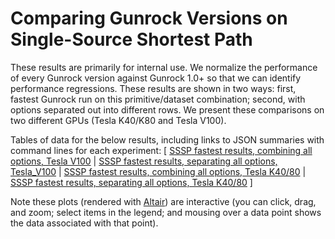 # Comparing Gunrock Versions on Single-Source Shortest Path

These results are primarily for internal use. We normalize the performance of every Gunrock version against Gunrock 1.0+ so that we can identify performance regressions. These results are shown in two ways: first, fastest Gunrock run on this primitive/dataset combination; second, with options separated out into different rows. We present these comparisons on two different GPUs (Tesla K40/K80 and Tesla V100).

Tables of data for the below results, including links to JSON summaries with command lines for each experiment: [
  [SSSP fastest results, combining all options, Tesla V100](analysis/gunrock_version_compare_sssp_Tesla_V100_all_table.md) |
  [SSSP fastest results, separating all options, Tesla_V100](analysis/gunrock_version_compare_sssp_Tesla_V100_undirected_markpred_table.md) |
  [SSSP fastest results, combining all options, Tesla K40/80](analysis/gunrock_version_compare_sssp_Tesla_K40_80_all_table.md) |
  [SSSP fastest results, separating all options, Tesla K40/80](analysis/gunrock_version_compare_sssp_Tesla_K40_80_undirected_markpred_table.md)
]

Note these plots (rendered with [Altair](https://altair-viz.github.io/)) are interactive (you can click, drag, and zoom; select items in the legend; and mousing over a data point shows the data associated with that point).

<script type="text/javascript">
  var spec_gunrock_version_compare_sssp_Tesla_V100_all = "https://raw.githubusercontent.com/gunrock/io/master/plots/gunrock_version_compare_sssp_Tesla_V100_all.json";
  vegaEmbed('#vis_gunrock_version_compare_sssp_Tesla_V100_all', spec_gunrock_version_compare_sssp_Tesla_V100_all).then(function(result) {
    // Access the Vega view instance (https://vega.github.io/vega/docs/api/view/) as result.view
  }).catch(console.error);

  var spec_gunrock_version_compare_sssp_Tesla_V100_undirected_markpred = "https://raw.githubusercontent.com/gunrock/io/master/plots/gunrock_version_compare_sssp_Tesla_V100_undirected_markpred.json";
  vegaEmbed('#vis_gunrock_version_compare_sssp_Tesla_V100_undirected_markpred', spec_gunrock_version_compare_sssp_Tesla_V100_undirected_markpred).then(function(result) {
    // Access the Vega view instance (https://vega.github.io/vega/docs/api/view/) as result.view
  }).catch(console.error);

  var spec_gunrock_version_compare_sssp_Tesla_K40_80_all = "https://raw.githubusercontent.com/gunrock/io/master/plots/gunrock_version_compare_sssp_Tesla_K40_80_all.json";
  vegaEmbed('#vis_gunrock_version_compare_sssp_Tesla_K40_80_all', spec_gunrock_version_compare_sssp_Tesla_K40_80_all).then(function(result) {
    // Access the Vega view instance (https://vega.github.io/vega/docs/api/view/) as result.view
  }).catch(console.error);

  var spec_gunrock_version_compare_sssp_Tesla_K40_80_undirected_markpred = "https://raw.githubusercontent.com/gunrock/io/master/plots/gunrock_version_compare_sssp_Tesla_K40_80_undirected_markpred.json";
  vegaEmbed('#vis_gunrock_version_compare_sssp_Tesla_K40_80_undirected_markpred', spec_gunrock_version_compare_sssp_Tesla_K40_80_undirected_markpred).then(function(result) {
    // Access the Vega view instance (https://vega.github.io/vega/docs/api/view/) as result.view
  }).catch(console.error);

</script>

<div id="vis_gunrock_version_compare_sssp_Tesla_V100_all"></div>
<div id="vis_gunrock_version_compare_sssp_Tesla_V100_undirected_markpred"></div>
<div id="vis_gunrock_version_compare_sssp_Tesla_K40_80_all"></div>
<div id="vis_gunrock_version_compare_sssp_Tesla_K40_80_undirected_markpred"></div>
